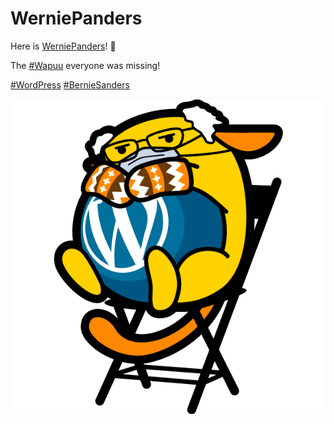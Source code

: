# WerniePanders
Here is [WerniePanders](https://twitter.com/pedro_gaspar/status/1353030144055762944
)! 🎉

The [#Wapuu](https://twitter.com/hashtag/Wapuu) everyone was missing!

[#WordPress](https://twitter.com/hashtag/WordPress) [#BernieSanders](https://twitter.com/hashtag/BernieSanders)

![WerniePanders](./images/werniepanders.png)
